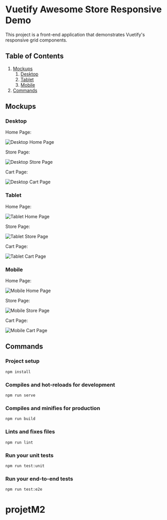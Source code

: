 # Vuetify Awesome Store Responsive Demo

This project is a front-end application that demonstrates Vuetify's responsive grid components.

## Table of Contents

1. [Mockups](#mockups)
    1. [Desktop](#desktop)
    1. [Tablet](#tablet)
    1. [Mobile](#mobile)
1. [Commands](#commands)

## Mockups

### Desktop

<p>Home Page:</p>
<img src="mockups/desktop_home.png" alt="Desktop Home Page">

<p>Store Page:</p>
<img src="mockups/desktop_store.png" alt="Desktop Store Page">

<p>Cart Page:</p>
<img src="mockups/desktop_cart.png" alt="Desktop Cart Page">

### Tablet

<p>Home Page:</p>
<img src="mockups/tablet_home.png" alt="Tablet Home Page">

<p>Store Page:</p>
<img src="mockups/tablet_store.png" alt="Tablet Store Page">

<p>Cart Page:</p>
<img src="mockups/tablet_cart.png" alt="Tablet Cart Page">

### Mobile

<p>Home Page:</p>
<img src="mockups/phone_home_and_menu.png" alt="Mobile Home Page">

<p>Store Page:</p>
<img src="mockups/phone_store.png" alt="Mobile Store Page">

<p>Cart Page:</p>
<img src="mockups/phone_cart.png" alt="Mobile Cart Page">

## Commands

### Project setup
```
npm install
```

### Compiles and hot-reloads for development
```
npm run serve
```

### Compiles and minifies for production
```
npm run build
```

### Lints and fixes files
```
npm run lint
```

### Run your unit tests
```
npm run test:unit
```

### Run your end-to-end tests
```
npm run test:e2e
```
# projetM2

